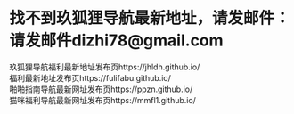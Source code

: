 ﻿<h1>找不到玖狐狸导航最新地址，请发邮件：请发邮件dizhi78@gmail.com</h1>
玖狐狸导航福利最新地址发布页https://jhldh.github.io/</br>
福利最新地址发布页https://fulifabu.github.io/</br>
啪啪指南导航最新网址发布页https://ppzn.github.io/</br>
猫咪福利导航最新网址发布页https://mmfl1.github.io/</br>